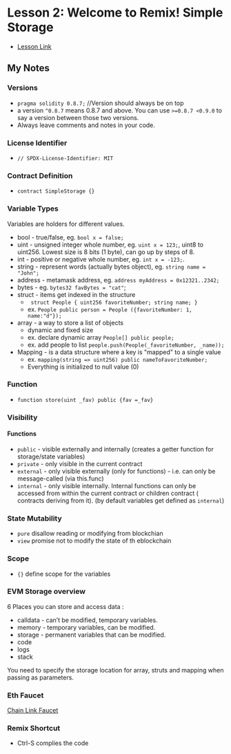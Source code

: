 # Lesson 2: Welcome to Remix! Simple Storage

- [Lesson Link](https://github.com/smartcontractkit/full-blockchain-solidity-course-js#lesson-2-welcome-to-remix-simple-storage)

## My Notes

### Versions

- `pragma solidity 0.8.7;` //Version should always be on top
- a version `^0.8.7` means 0.8.7 and above. You can use `>=0.8.7 <0.9.0` to say a version between those two versions.
- Always leave comments and notes in your code.

### License Identifier

- `// SPDX-License-Identifier: MIT`

### Contract Definition

- `contract SimpleStorage {}`

### Variable Types

Variables are holders for different values.

- bool - true/false, eg. `bool x = false;`
- uint - unsigned integer whole number, eg. `uint x = 123;`, uint8 to uint256. Lowest size is 8 bits (1 byte), can go up by steps of 8.
- int - positive or negative whole number, eg. `int x = -123;`.
- string - represent words (actually bytes object), eg. `string name = "John";`
- address - metamask address, eg. `address myAddress = 0x12321..2342;`
- bytes - eg. `bytes32 favBytes = "cat"`;
- struct - items get indexed in the structure
  - ` struct People { uint256 favoriteNumber; string name; }`
  - ex. `People public person = People ({favoriteNumber: 1, name:"d"});`
- array - a way to store a list of objects
  - dynamic and fixed size
  - ex. declare dynamic array `People[] public people;`
  - ex. add people to list `people.push(People(_favoriteNumber, _name));`
- Mapping - is a data structure where a key is "mapped" to a single value
  - ex. `mapping(string => uint256) public nameToFavoriteNumber;`
  - Everything is initialized to null value (0)

### Function

- `function store(uint _fav) public {fav =_fav}`

### Visibility

#### Functions

- `public` - visible externally and internally (creates a getter function for storage/state variables)
- `private` - only visible in the current contract
- `external` - only visible externally (only for functions) - i.e. can only be message-called (via this.func)
- `internal` - only visible internally. Internal functions can only be accessed from within the current contract or children contract ( contracts deriving from it). (by default variables get defined as `internal`)

### State Mutability

- `pure` disallow reading or modifying from blockchian
- `view` promise not to modify the state of th eblockchain

### Scope

- `{}` define scope for the variables

### EVM Storage overview

6 Places you can store and access data :

- calldata - can’t be modified, temporary variables.
- memory - temporary variables, can be modified.
- storage - permanent variables that can be modified.
- code
- logs
- stack

You need to specify the storage location for array, struts and mapping when passing as parameters.

### Eth Faucet

[Chain Link Faucet](https://docs.chain.link/docs/link-token-contracts/#goerli)

### Remix Shortcut

- Ctrl-S complies the code

